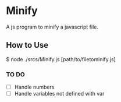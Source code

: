 # Minify
A js program to minify a javascript file.
## How to Use
  $ node ./srcs/Minify.js [path/to/filetominify.js]
### TO DO
- [ ] Handle numbers
- [ ] Handle variables not defined with var
